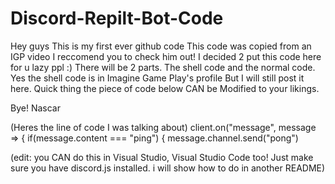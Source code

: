 # Discord-Repilt-Bot-Code
Hey guys
This is my first ever github code
This code was copied from an IGP video
I reccomend you to check him out!
I decided 2 put this code here for u lazy ppl :)
There will be 2 parts. The shell code and the normal code.
Yes the shell code is in Imagine Game Play's profile
But I will still post it here.
Quick thing the piece of code below CAN be
Modified to your likings.

Bye!
 Nascar

(Heres the line of code I was talking about)
client.on("message", message => {
  if(message.content === "ping") {
    message.channel.send("pong")

(edit: you CAN do this in Visual Studio, Visual Studio Code too! Just make sure you have discord.js installed.
i will show how to do in another README)
